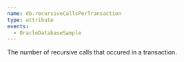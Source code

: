 ```yaml
---
name: db.recursiveCallsPerTransaction
type: attribute
events:
  - OracleDatabaseSample
---
```


The number of recursive calls that occured in a transaction.